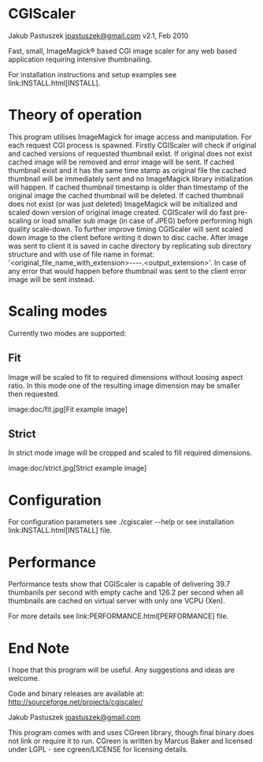 CGIScaler
=========
Jakub Pastuszek <jpastuszek@gmail.com>
v2.1, Feb 2010

Fast, small, ImageMagick® based CGI image scaler for any web based application requiring intensive thumbnailing.

For installation instructions and setup examples see link:INSTALL.html[INSTALL].

# Theory of operation

This program utilises ImageMagick for image access and manipulation.
For each request CGI process is spawned.
Firstly CGIScaler will check if original and cached versions of requested thumbnail exist.
If original does not exist cached image will be removed and error image will be sent.
If cached thumbnail exist and it has the same time stamp as original file the cached thumbnail will be immediately sent and no ImageMagick library initialization will happen.
If cached thumbnail timestamp is older than timestamp of the original image the cached thumbnail will be deleted.
If cached thumbnail does not exist (or was just deleted) ImageMagick will be initialized and scaled down version of original image created.
CGIScaler will do fast pre-scaling or load smaller sub image (in case of JPEG) before performing high quality scale-down.
To further improve timing CGIScaler will sent scaled down image to the client before writing it down to disc cache.
After image was sent to client it is saved in cache directory by replicating sub directory structure and with use of file name in format: '<original_file_name_with_extension>-<width>-<height>-<strict>-<quality>.<output_extension>'.
In case of any error that would happen before thumbnail was sent to the client error image will be sent instead.

# Scaling modes

Currently two modes are supported:

## Fit
Image will be scaled to fit to required dimensions without loosing aspect ratio.
In this mode one of the resulting image dimension may be smaller then requested.

image:doc/fit.jpg[Fit example image]

## Strict
In strict mode image will be cropped and scaled to fill required dimensions.

image:doc/strict.jpg[Strict example image]

# Configuration

For configuration parameters see ./cgiscaler --help or see installation link:INSTALL.html[INSTALL] file.

# Performance

Performance tests show that CGIScaler is capable of delivering 39.7 thumbanils per second with empty cache and 126.2 per second when all thumbnails are cached on virtual server with only one VCPU (Xen).

For more details see link:PERFORMANCE.html[PERFORMANCE] file.

# End Note

I hope that this program will be useful.
Any suggestions and ideas are welcome.

Code and binary releases are available at:
http://sourceforge.net/projects/cgiscaler/

Jakub Pastuszek <jpastuszek@gmail.com>

This program comes with and uses CGreen library, though final binary does not link or require it to run.
CGreen is written by Marcus Baker and licensed under LGPL - see cgreen/LICENSE for licensing details.

